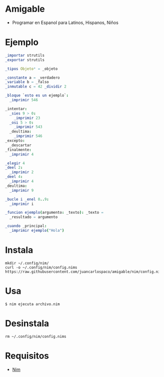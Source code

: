 # Amigable

- Programar en Espanol para Latinos, Hispanos, Niños

# Ejemplo

```nim
_importar strutils
_exportar strutils

_tipos Objeto* = _objeto

_constante a = _verdadero
_variable b = _falso
_inmutable c = 42 _dividir 2

_bloque `esto es un ejemplo`:
  _imprimir 546

_intentar:
  _sies 9 > 0:
    _imprimir 23
  _osi 5 > 0:
    _imprimir 543
  _deultima:
    _imprimir 546
_excepto:
  _descartar
_finalmente:
  _imprimir 4

_elegir 4
_deel 2:
  _imprimir 2
_deel 4:
  _imprimir 4
_deultima:
  _imprimir 9

_bucle i _enel 0..9:
  _imprimir i

_funcion ejemplo(argumento: _texto): _texto =
  _resultado = argumento

_cuando _principal:
  _imprimir ejemplo("Hola")

```


# Instala

```
mkdir ~/.config/nim/
curl -o ~/.config/nim/config.nims https://raw.githubusercontent.com/juancarlospaco/amigable/nim/config.nims
```


# Usa

```console
$ nim ejecuta archivo.nim
```


# Desinstala

```
rm ~/.config/nim/config.nims
```


# Requisitos

- [Nim](https://nim-lang.org/install.html)
